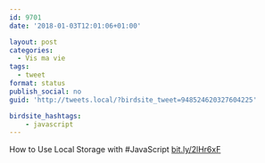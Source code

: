 ```yaml
---
id: 9701
date: '2018-01-03T12:01:06+01:00'

layout: post
categories:
  - Vis ma vie
tags:
  - tweet
format: status
publish_social: no
guid: 'http://tweets.local/?birdsite_tweet=948524620327604225'

birdsite_hashtags:
    - javascript
---
```


How to Use Local Storage with #JavaScript [bit.ly/2lHr6xF](http://bit.ly/2lHr6xF)